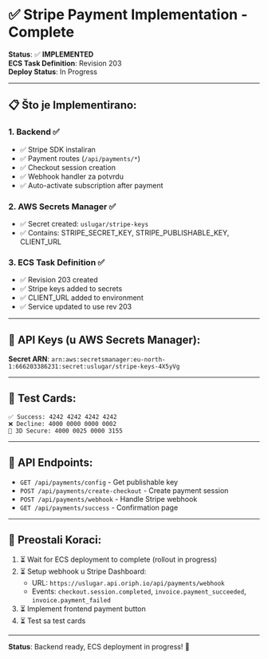 # ✅ Stripe Payment Implementation - Complete

**Status**: ✅ **IMPLEMENTED**  
**ECS Task Definition**: Revision 203  
**Deploy Status**: In Progress

---

## 📋 Što je Implementirano:

### 1. **Backend** ✅
- ✅ Stripe SDK instaliran
- ✅ Payment routes (`/api/payments/*`)
- ✅ Checkout session creation
- ✅ Webhook handler za potvrdu
- ✅ Auto-activate subscription after payment

### 2. **AWS Secrets Manager** ✅
- ✅ Secret created: `uslugar/stripe-keys`
- ✅ Contains: STRIPE_SECRET_KEY, STRIPE_PUBLISHABLE_KEY, CLIENT_URL

### 3. **ECS Task Definition** ✅
- ✅ Revision 203 created
- ✅ Stripe keys added to secrets
- ✅ CLIENT_URL added to environment
- ✅ Service updated to use rev 203

---

## 🔑 API Keys (u AWS Secrets Manager):

**Secret ARN**: `arn:aws:secretsmanager:eu-north-1:666203386231:secret:uslugar/stripe-keys-4X5yVg`

---

## 🧪 Test Cards:

```
✅ Success: 4242 4242 4242 4242
❌ Decline: 4000 0000 0000 0002  
🔐 3D Secure: 4000 0025 0000 3155
```

---

## 🚀 API Endpoints:

- `GET /api/payments/config` - Get publishable key
- `POST /api/payments/create-checkout` - Create payment session
- `POST /api/payments/webhook` - Handle Stripe webhook  
- `GET /api/payments/success` - Confirmation page

---

## 📝 Preostali Koraci:

1. ⏳ Wait for ECS deployment to complete (rollout in progress)
2. ⏳ Setup webhook u Stripe Dashboard:
   - URL: `https://uslugar.api.oriph.io/api/payments/webhook`
   - Events: `checkout.session.completed`, `invoice.payment_succeeded`, `invoice.payment_failed`
3. ⏳ Implement frontend payment button
4. ⏳ Test sa test cards

---

**Status**: Backend ready, ECS deployment in progress! 🚀

